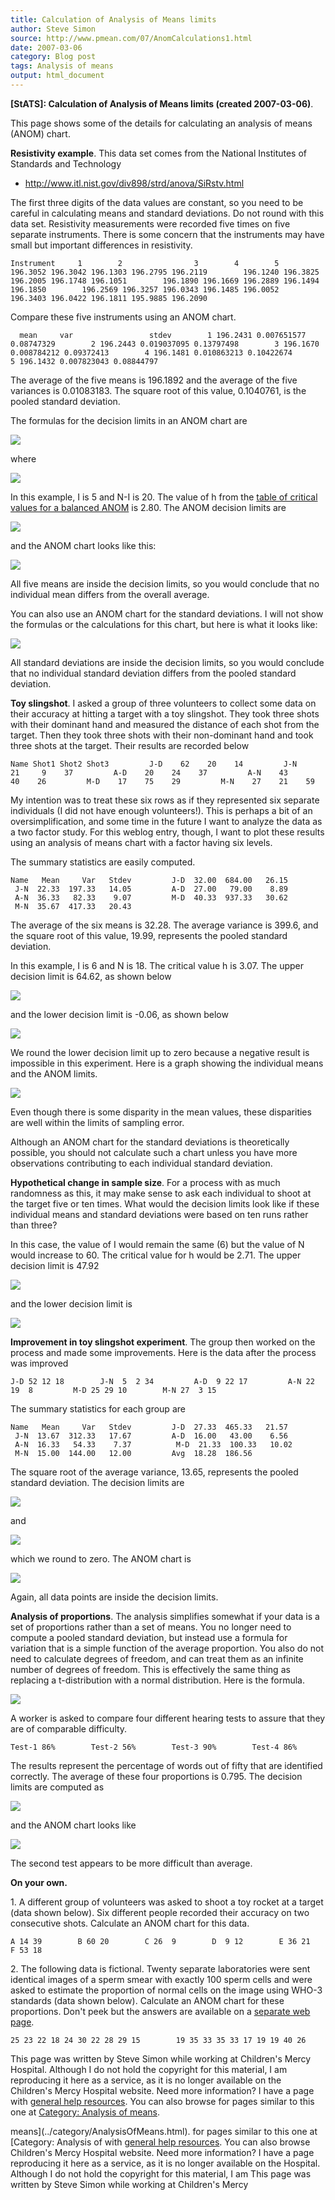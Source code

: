 ```yaml
---
title: Calculation of Analysis of Means limits
author: Steve Simon
source: http://www.pmean.com/07/AnomCalculations1.html
date: 2007-03-06
category: Blog post
tags: Analysis of means
output: html_document
---
```

**[StATS]: Calculation of Analysis of Means limits
(created 2007-03-06)**.

This page shows some of the details for calculating an analysis of means
(ANOM) chart.

**Resistivity example**. This data set comes from the National
Institutes of Standards and Technology

-   <http://www.itl.nist.gov/div898/strd/anova/SiRstv.html>

The first three digits of the data values are constant, so you need to
be careful in calculating means and standard deviations. Do not round
with this data set. Resistivity measurements were recorded five times on
five separate instruments. There is some concern that the instruments
may have small but important differences in resistivity.

`Instrument     1        2                3        4        5        196.3052 196.3042 196.1303 196.2795 196.2119        196.1240 196.3825 196.2005 196.1748 196.1051        196.1890 196.1669 196.2889 196.1494 196.1850        196.2569 196.3257 196.0343 196.1485 196.0052        196.3403 196.0422 196.1811 195.9885 196.2090`

Compare these five instruments using an ANOM chart.

`  mean     var                 stdev        1 196.2431 0.007651577 0.08747329        2 196.2443 0.019037095 0.13797498        3 196.1670 0.008784212 0.09372413        4 196.1481 0.010863213 0.10422674        5 196.1432 0.007823043 0.08844797`

The average of the five means is 196.1892 and the average of the five
variances is 0.01083183. The square root of this value, 0.1040761, is
the pooled standard deviation.

The formulas for the decision limits in an ANOM chart are

![](images/anom01.gif)

where

![](images/anom03.gif)

In this example, I is 5 and N-I is 20. The value of h from the [table of
critical values for a balanced ANOM](AnomTable05Part1.html) is 2.80. The
ANOM decision limits are

![](images/anom12.gif)

and the ANOM chart looks like this:

![](images/anom13.gif)

All five means are inside the decision limits, so you would conclude
that no individual mean differs from the overall average.

You can also use an ANOM chart for the standard deviations. I will not
show the formulas or the calculations for this chart, but here is what
it looks like:

![](images/anom14.gif)

All standard deviations are inside the decision limits, so you would
conclude that no individual standard deviation differs from the pooled
standard deviation.

**Toy slingshot**. I asked a group of three volunteers to collect some
data on their accuracy at hitting a target with a toy slingshot. They
took three shots with their dominant hand and measured the distance of
each shot from the target. Then they took three shots with their
non-dominant hand and took three shots at the target. Their results are
recorded below

`Name Shot1 Shot2 Shot3         J-D    62    20    14         J-N    21     9    37         A-D    20    24    37         A-N    43    40    26         M-D    17    75    29         M-N    27    21    59`

My intention was to treat these six rows as if they represented six
separate individuals (I did not have enough volunteers!). This is
perhaps a bit of an oversimplification, and some time in the future I
want to analyze the data as a two factor study. For this weblog entry,
though, I want to plot these results using an analysis of means chart
with a factor having six levels.

The summary statistics are easily computed.

`Name   Mean     Var   Stdev         J-D  32.00  684.00   26.15         J-N  22.33  197.33   14.05         A-D  27.00   79.00    8.89         A-N  36.33   82.33    9.07         M-D  40.33  937.33   30.62         M-N  35.67  417.33   20.43`

The average of the six means is 32.28. The average variance is 399.6,
and the square root of this value, 19.99, represents the pooled standard
deviation.

In this example, I is 6 and N is 18. The critical value h is 3.07. The
upper decision limit is 64.62, as shown below

![](images/anom04.gif)

and the lower decision limit is -0.06, as shown below

![](images/anom05.gif)

We round the lower decision limit up to zero because a negative result
is impossible in this experiment. Here is a graph showing the individual
means and the ANOM limits.

![](images/anom06.gif)

Even though there is some disparity in the mean values, these
disparities are well within the limits of sampling error.

Although an ANOM chart for the standard deviations is theoretically
possible, you should not calculate such a chart unless you have more
observations contributing to each individual standard deviation.

**Hypothetical change in sample size**. For a process with as much
randomness as this, it may make sense to ask each individual to shoot at
the target five or ten times. What would the decision limits look like
if these individual means and standard deviations were based on ten runs
rather than three?

In this case, the value of I would remain the same (6) but the value of
N would increase to 60. The critical value for h would be 2.71. The
upper decision limit is 47.92

![](images/Anom07.gif)

and the lower decision limit is

![](images/anom08.gif)

**Improvement in toy slingshot experiment**. The group then worked on
the process and made some improvements. Here is the data after the
process was improved

`J-D 52 12 18        J-N  5  2 34         A-D  9 22 17         A-N 22 19  8         M-D 25 29 10        M-N 27  3 15 `

The summary statistics for each group are

`Name   Mean     Var   Stdev         J-D  27.33  465.33   21.57         J-N  13.67  312.33   17.67         A-D  16.00   43.00    6.56          A-N  16.33   54.33    7.37          M-D  21.33  100.33   10.02         M-N  15.00  144.00   12.00         Avg  18.28  186.56`

The square root of the average variance, 13.65, represents the pooled
standard deviation. The decision limits are

![](images/anom15.gif)

and

![](images/anom16.gif)

which we round to zero. The ANOM chart is

![](images/anom17.gif)

Again, all data points are inside the decision limits.

**Analysis of proportions**. The analysis simplifies somewhat if your
data is a set of proportions rather than a set of means. You no longer
need to compute a pooled standard deviation, but instead use a formula
for variation that is a simple function of the average proportion. You
also do not need to calculate degrees of freedom, and can treat them as
an infinite number of degrees of freedom. This is effectively the same
thing as replacing a t-distribution with a normal distribution. Here is
the formula.

![](images/anom10.gif)

A worker is asked to compare four different hearing tests to assure that
they are of comparable difficulty.

`Test-1 86%        Test-2 56%        Test-3 90%        Test-4 86%`

The results represent the percentage of words out of fifty that are
identified correctly. The average of these four proportions is 0.795.
The decision limits are computed as

![](images/anom20.gif)

and the ANOM chart looks like

![](images/anom21.gif)

The second test appears to be more difficult than average.

**On your own.**

1\. A different group of volunteers was asked to shoot a toy rocket at a
target (data shown below). Six different people recorded their accuracy
on two consecutive shots. Calculate an ANOM chart for this data.

`A 14 39        B 60 20        C 26  9        D  9 12        E 36 21        F 53 18`

2\. The following data is fictional. Twenty separate laboratories were
sent identical images of a sperm smear with exactly 100 sperm cells and
were asked to estimate the proportion of normal cells on the image using
WHO-3 standards (data shown below). Calculate an ANOM chart for these
proportions. Don\'t peek but the answers are available on a [separate
web page](PControlChartAnswers.asp).

`25 23 22 18 24 30 22 28 29 15        19 35 33 35 33 17 19 19 40 26`

This page was written by Steve Simon while working at Children\'s Mercy
Hospital. Although I do not hold the copyright for this material, I am
reproducing it here as a service, as it is no longer available on the
Children\'s Mercy Hospital website. Need more information? I have a page
with [general help resources](../GeneralHelp.html). You can also browse
for pages similar to this one at [Category: Analysis of
means](../category/AnalysisOfMeans.html).
<!---More--->
means](../category/AnalysisOfMeans.html).
for pages similar to this one at [Category: Analysis of
with [general help resources](../GeneralHelp.html). You can also browse
Children\'s Mercy Hospital website. Need more information? I have a page
reproducing it here as a service, as it is no longer available on the
Hospital. Although I do not hold the copyright for this material, I am
This page was written by Steve Simon while working at Children\'s Mercy

<!---Do not use
**[StATS]: Calculation of Analysis of Means limits
This page was written by Steve Simon while working at Children\'s Mercy
Hospital. Although I do not hold the copyright for this material, I am
reproducing it here as a service, as it is no longer available on the
Children\'s Mercy Hospital website. Need more information? I have a page
with [general help resources](../GeneralHelp.html). You can also browse
for pages similar to this one at [Category: Analysis of
means](../category/AnalysisOfMeans.html).
--->


